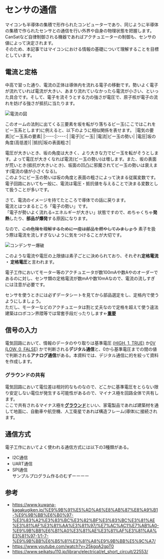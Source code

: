 # センサの通信

マイコンも半導体の集積で形作られたコンピューターであり、同じように半導体の集積で作られたセンサとの通信を行い外界や自身の物理状態を把握します。CanSatなど自律制御される機器であればアクチュエーターの制御も、センサの値によって決定されます。  
そのため、本記事ではマイコンにおける情報の基礎について理解することを目標としています。

## 電流と定格

中高で習った通り、電流の正体は導体内を流れる電子の移動です。勢いよく電子が流れていれば電流が大きい、あまり流れていなかったら電流が小さい、といった具合です。そして、電子を流そうとする力の強さが電圧で、原子核が電子の流れを妨げる強さが抵抗に当たります。

![電流の図](https://image.jimcdn.com/app/cms/image/transf/dimension=960x10000:format=png/path/sa07fdcab0410c43c/image/ide395796d174cdba/version/1632534935/image.png)

このオームの法則に出てくる三要素を坂を転がり落ちるビー玉(ここではこれをビー玉系とします)に例えると、以下のように相似関係を表せます。
|電気の要素|ビー玉系の要素|
|:----:|:----:|
|電子|ビー玉|
|電流|ビー玉の勢い|
|電圧|坂の角度(高低差)|
|抵抗|坂の表面粗さ|

電圧が大きいとき、坂の角度は大きく、より大きな力でビー玉を転がそうとします。よって電圧が大きくなれば電流(ビー玉の勢い)は増します。また、坂の表面が荒いとき(抵抗が大きいとき)、坂面の凹凸に邪魔されてビー玉の勢いは衰えます(電流の値が小さくなる)。  
このようにビー玉の勢いは坂の角度と表面の粗さによって決まる従属変数です。  
電子回路においても一般に、電流は電圧・抵抗値を与えることで決まる変数として扱うことが多いです。

さて、電流のイメージを持てたところで導体での話に戻ります。  
電流とはつまるところ「電子の勢い」です。  
「電子が勢いよく流れる=エネルギーが大きい」状態ですので、めちゃくちゃ**発熱**したり、**部品が爆発**する原因になります。

なので、<s>この危険を理解するために一度は部品を燃やしてみましょう</s> 素子を扱う際は電流を流しすぎないように気をつけることが大切です。

![コンデンサー爆破](https://img.youtube.com/vi/25kgoA2gpT0/sddefault.jpg)

このような電流や電圧の上限値は素子ごとに決められており、それぞれ**定格電流 ・ 定格電圧**と言われます。

電子工作においてモーター等のアクチュエータが数100mAや数Aやのオーダーであるのに対し、センサ類の定格電流が数mAや数10mAなので、電流の流しすぎには注意が必要です。

センサを使うときには必ずデータシートを見てから部品選定をし、定格内で使うようにしましょう。  
ただし、モーターなどのアクチュエータは割と丈夫なので定格を超えて使う違法建築はロボコン界隈等では常套手段だったりします←<u>**重要**</u>

## 信号の入力

電気回路において、情報のデータのやり取りは基準電圧 <u>(HIGH, 1, TRUE)</u> か<u>0V (LOW, 0, FALSE)</u> かで判断される**デジタル通信**と、0から基準電圧までの間の値で判断される**アナログ通信**がある。本資料では、デジタル通信に的を絞って資料を作成します。

### グラウンドの共有

電気回路において電位差は相対的なものなので、どこかに基準電圧をとらない限り安定しない電位が発生する可能性があるので、マイナス極を回路全体で共有します。  
ここで共有されるマイナス極を<u>**グラウンド**</u>といい、家電製品であれば建築材を通して地面に、自動車や航空機、人工衛星であれば構造フレーム(導体)に接続されます。

## 通信方式

電子工作においてよく使われる通信方式には以下の3種類がある。

* I2C通信
* UART通信
* SPI通信  
サンプルプログラム作るのむずーーーー


## 参考

* https://www.kuwana-kagakugiken.jp/%E9%9B%91%E5%AD%A6%E8%AB%87%E8%A9%B1-%E9%9B%BB%E6%B0%97-%E3%83%A2%E3%83%BC%E3%82%BF%E3%83%BC%E3%81%AE%E3%81%AF%E3%81%AA%E3%81%97/%E7%AC%AC1%E7%AB%A0-%E9%9B%BB%E6%B1%A0%E3%81%AE%E3%81%AF%E3%81%AA%E3%81%97-1/1-7-%E9%9B%BB%E6%B5%81%E3%81%A8%E9%9B%BB%E5%9C%A7/
* https://www.youtube.com/watch?v=25kgoA2gpT0
* https://www.seikatsu110.jp/library/electrical/et_short_circuit/22553/